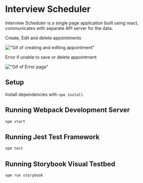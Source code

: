 # Interview Scheduler

Interview Scheduler is a single page application built using react, communicates with separate API server for the data.

Create, Edit and delete appointments

!["Gif of creating and editing appointment"](https://github.com/Harjeetdhaliwal/scheduler/blob/master/docs/appointments.gif)

Error if unable to save or delete appointment

!["Gif of Error page"](https://github.com/Harjeetdhaliwal/scheduler/blob/master/docs/Errorr.gif)

## Setup

Install dependencies with `npm install`.

## Running Webpack Development Server

```sh
npm start
```

## Running Jest Test Framework

```sh
npm test
```

## Running Storybook Visual Testbed

```sh
npm run storybook
```
